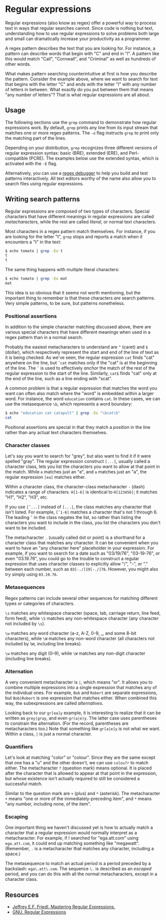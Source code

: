 # Regular expressions

Regular expressions (also know as regex) offer a powerful way to
process text in ways that regular searches cannot. Since code is nothing
but text, understanding how to use regular expressions to solve problems
both large and small can dramatically increase your productivity as a
programmer.

A regex pattern describes the text that you are looking for. For
instance, a pattern can describe words that begin with "C" and end in
"l". A pattern like this would match "Call", "Cornwall", and "Criminal"
as well as hundreds of other words.

What makes pattern searching counterintuitive at first is how you
describe the pattern. Consider the example above, where we want to
search for text that begins with the letter "C" and ends with the letter
"l" with any number of letters in between. What exactly do you put
between them that means "any number of letters"? That is what regular
expressions are all about.

## Usage

The following sections use the `grep` command to demonstrate how regular
expressions work. By default, `grep` prints any line from its input
stream that matches one or more regex patterns. The `-o` flag instructs
`grep` to print only the matching part of the lines.

Depending on your distribution, `grep` recognizes three different
versions of regular expression syntax: basic (BRE), extended (ERE), and
Perl-compatible (PCRE). The examples below use the extended syntax,
which is activated with the `-E` flag.

Alternatively, you can use a [regex debugger][regex101] to help you
build and test patterns interactively. All text editors worthy of the
name also allow you to search files using regular expressions.

[regex101]: https://regex101.com

## Writing search patterns

Regular expressions are composed of two types of characters. Special
characters that have different meanings in regular expressions are
called *metacharacters*, while the rest are called *literal*, or normal
text characters.

Most characters in a regex pattern match themselves. For instance, if
you are looking for the letter "t", `grep` stops and reports a match when
it encounters a "t" in the text:

```sh
$ echo tomato | grep -Eo t
t
t
```

The same thing happens with multiple literal characters:

```sh
$ echo tomato | grep -Eo mat
mat
```

This idea is so obvious that it seems not worth mentioning, but the
important thing to remember is that these characters *are* search
patterns. Very simple patterns, to be sure, but patterns nonetheless.

### Positional assertions

In addition to the simple character matching discussed above, there are
various special characters that have different meanings when used in a
regex pattern than in a normal search.

Probably the easiest metacharacters to understand are `^` (caret) and
`$` (dollar), which respectively represent the start and end of the line
of text as it is being checked. As we've seen, the regular expression
`cat` finds "cat" anywhere on the line, but `ˆcat` matches only if the
"cat" is at the beginning of the line. The `ˆ` is used to effectively
*anchor* the match of the rest of the regular expression to the start
of the line. Similarly, `cat$` finds "cat" only at the end of the line,
such as a line ending with "scat".

A common problem is that a regular expression that matches the word you
want can often also match where the "word" is embedded within a larger
word. For instance, the word `education` contains `cat`. In these cases,
we can use the metasequence `\b`, which represents a word boundary:

```sh
$ echo "education cat catapult" | grep -Eo "\bcat\b"
cat
```

Positional assertions are special in that they match a *position* in the
line rather than any actual text characters themselves.

### Character classes

Let's say you want to search for "grey", but also want to find it if it
were spelled "gray". The regular expression construct `[...]`, usually
called a character class, lets you list the characters you want to allow
at that point in the match. While `e` matches just an "e", and `a`
matches just an "a", the regular expression `[ea]` matches either.

Within a character class, the character-class metacharacter `-` (dash)
indicates a range of characters. `H[1-6]` is identical to `H[123456]`;
it matches "H1", "H2", "H3", etc.

If you use `[ˆ...]` instead of `[...]`, the class matches any character
that isn't listed. For example, `[ˆ1-6]` matches a character that's not
1 through 6. The leading `ˆ` in the class negates the list, so rather
than listing the characters you want to include in the class, you list
the characters you don't want to be included.

The metacharacter `.` (usually called dot or point) is a shorthand for a
character class that matches any character. It can be convenient when
you want to have an "any character here" placeholder in your expression.
For example, if you want to search for a date such as "03/19/76",
"03-19-76", or even "03.19.76", you could go to the trouble to construct
a regular expression that uses character classes to explicitly allow
"/", "-", or "." between each number, such as `03[-./]19[-./]76`.
However, you might also try simply using `03.19.76`.

### Metasequences

Regex patterns can include several other sequences for matching
different types or categories of characters.

`\s` matches any whitespace character (space, tab, carriage return, line
feed, form feed), while `\S` matches any non-whitespace character (any
character not included by `\s`).

`\w` matches any word character (a-z, A-Z, 0-9, _, and some 8-bit
characters), while `\W` matches any non-word character (all characters
not included by \w, including line breaks).

`\w` matches any digit (0–9), while `\W` matches any non-digit character
(including line breaks).

### Alternation

A very convenient metacharacter is `|`, which means "or". It allows you
to combine multiple expressions into a single expression that matches
any of the individual ones. For example, `Bob` and `Robert` are separate
expressions, but `Bob|Robert` is one expression that matches either.
When combined this way, the subexpressions are called *alternatives*.

Looking back to our `gr[ea]y` example, it is interesting to realize that
it can be written as `grey|gray`, and even `gr(a|e)y`. The latter case
uses parentheses to constrain the alternation. (For the record,
parentheses are metacharacters too.) Note that something like `gr[a|e]y`
is not what we want. Within a class, `|` is just a normal character.

### Quantifiers

Let's look at matching "color" or "colour". Since they are the same
except that one has a "u" and the other doesn't, we can use `colou?r` to
match either. The metacharacter `?` (question mark) means optional. It
is placed after the character that is allowed to appear at that point in
the expression, but whose existence isn't actually required to still be
considered a successful match.

Similar to the question mark are `+` (plus) and `*` (asterisk). The
metacharacter `+` means "one or more of the immediately-preceding item",
and `*` means "any number, including none, of the item".

### Escaping

One important thing we haven't discussed yet is how to actually match a
character that a regular expression would normally interpret as a
metacharacter. For example, if I searched for "ega.att.com" using
`ega.att.com`, it could end up matching something like "megawatt".
(Remember, `.` is a metacharacter that matches any character, including
a space.)

The metasequence to match an actual period is a period preceded by a
backslash: `ega\.att\.com`. The sequence `\.` is described as an
*escaped* period, and you can do this with all the normal
metacharacters, except in a character class.

## Resources

- [Jeffrey E.F. Friedl. Mastering Regular Expressions.](https://www.oreilly.com/library/view/mastering-regular-expressions/0596528124/)
- [GNU. Regular Expressions](https://www.gnu.org/software/grep/manual/html_node/Regular-Expressions.html)